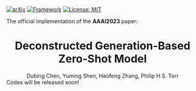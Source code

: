[![arXiv](https://img.shields.io/badge/stat.ML-arXiv%3A2204.11822-B31B1B.svg)](https://arxiv.org/abs/2204.11280)
[![Framework](https://img.shields.io/badge/PyTorch-%23EE4C2C.svg?&logo=PyTorch&logoColor=white)](https://pytorch.org/)
[![License: MIT](https://img.shields.io/badge/License-MIT-yellow.svg)](https://github.com/git/git-scm.com/blob/main/MIT-LICENSE.txt)

The official implementation of the **AAAI2023** paper:

<div align="center">
<h1>
<b>
Deconstructed Generation-Based Zero-Shot Model
</b>
</h1>
</div>

<div align="center">
Dubing Chen, Yuming Shen, Haofeng Zhang, Philip H.S. Torr
</div>
Codes will be released soon!
